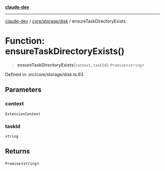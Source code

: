 [**claude-dev**](../../../../README.md)

***

[claude-dev](../../../../README.md) / [core/storage/disk](../README.md) / ensureTaskDirectoryExists

# Function: ensureTaskDirectoryExists()

> **ensureTaskDirectoryExists**(`context`, `taskId`): `Promise`\<`string`\>

Defined in: src/core/storage/disk.ts:63

## Parameters

### context

`ExtensionContext`

### taskId

`string`

## Returns

`Promise`\<`string`\>
